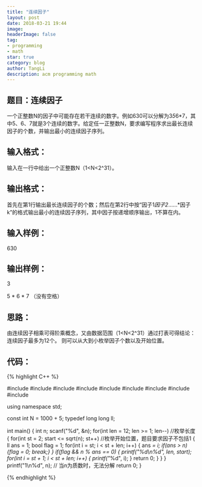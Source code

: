 ```yaml
---
title: "连续因子"
layout: post
date: 2018-03-21 19:44
image: 
headerImage: false
tag:
- programming
- math
star: true
category: blog
author: TangLi
description: acm programming math 
---
```


## 题目：连续因子

一个正整数N的因子中可能存在若干连续的数字。例如630可以分解为3*5*6*7，其中5、6、7就是3个连续的数字。给定任一正整数N，要求编写程序求出最长连续因子的个数，并输出最小的连续因子序列。

## 输入格式：

输入在一行中给出一个正整数N（1<N<2^31）。

## 输出格式：

首先在第1行输出最长连续因子的个数；然后在第2行中按“因子1*因子2*……*因子k”的格式输出最小的连续因子序列，其中因子按递增顺序输出，1不算在内。

## 输入样例：

630

## 输出样例：

3

5 * 6 * 7  （没有空格）

## 思路：

由连续因子相乘可得阶乘概念，又由数据范围（1<N<2^31）通过打表可得结论：连续因子最多为12个。
则可以从大到小枚举因子个数以及开始位置。

## 代码：

{% highlight C++ %}


#include <iostream>
#include <cstdio>
#include <algorithm>
#include <cmath>
#include <map>
#include <string>
#include <vector>
#include <stack>
#include <cstring>

using namespace std;

const int N = 1000 + 5;
typedef long long ll;

int main() {
    int n;
    scanf("%d", &n);
    for(int len = 12; len >= 1; len--)  //枚举长度
	{
        for(int st = 2; start <= sqrt(n); st++)  //枚举开始位置，题目要求因子不包括1
		{
            ll ans = 1;
			bool flag = 1;
            for(int i = st; i < st + len; i++) 
			{
                ans *= i;
				if(ans > n){flag = 0; break;}
            }
            if(flag && n % ans == 0) 
			{
                printf("%d\n%d", len, start);
                for(int i = st + 1; i < st + len; i++) {
                    printf("*%d", i);
                }
                return 0;
            }
        }
    }
    printf("1\n%d", n); // 当n为质数时，无法分解
    return 0;
}

{% endhighlight %}









